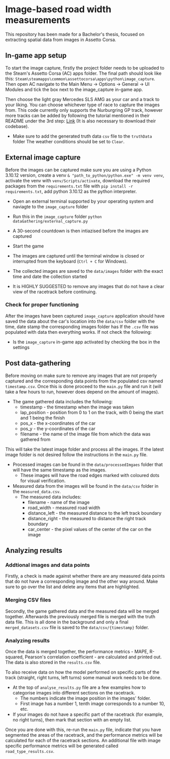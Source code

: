 # Image-based road width measurements
This repository has been made for a Bachelor's thesis, focused on extracting spatial data from images in Assetto Corsa. 

## In-game app setup
To start the image capture, firstly the project folder needs to be uploaded to the Steam's Assetto Corsa (AC) apps folder. The final path should look like this: `Steam\steamapps\common\assettocorsa\apps\python\image_capture`.
Then open AC navigate to the Main Menu -> Options -> General -> UI Modules and tick the box next to the image_capture in-game app.

Then choose the light gray Mercedes SLS AMG as your car and a track to your liking. You can choose whichever type of race to capture the images from. This code currently only supports the Nurburgring GP track, however more tracks can be added by following the tutorial mentioned in their README under the 3rd step: [Link](https://github.com/dasGringuen/assetto_corsa_gym) (It is also necessary to download their codebase).
* Make sure to add the generated truth data `csv` file to the `truthData` folder
The weather conditions should be set to `Clear`.

## External image capture
Before the images can be captured make sure you are using a Python 3.10.12 version, create a venv `& "path_to_python/python.exe" -m venv venv`, activate the venv with `venv/Scripts/activate`, download the required packages from the `requirements.txt` file with `pip install -r requirements.txt`, add python 3.10.12 as the python interpreter.
* Open an external terminal supported by your operating system and naviagte to the `image_capture` folder
* Run this in the `image_capture` folder `python dataGathering/external_capture.py`
* A 30-second countdown is then intiazised before the images are captured
* Start the game
* The images are captured until the terminal window is closed or interrupted from the keyboard (`Ctrl + C` for Windows).
* The collected images are saved to the `data/images` folder with the exact time and date the collection started

* It is HIGHLY SUGGESTED to remove any images that do not have a clear view of the racetrack before continuing.

### Check for proper functioning
After the images have been captured `image_capture` application should have saved the data about the car's location into the `data/csv` folder with the time, date stamp the corresponding images folder has
If the `.csv` file was populated with data then everything works. If not check the following:
* Is the `image_capture` in-game app activated by checking the box in the settings

## Post data-gathering
Before moving on make sure to remove any images that are not properly captured and the corresponding data points from the populated csv named `timestamp.csv`. Once this is done proceed to the `main.py` file and run it (will take a few hours to run, however does depend on the amount of images).
* The game gathered data includes the following:
  * timestamp - the timestamp when the image was taken
  * lap_position - position from 0 to 1 on the track, with 0 being the start and 1 being the finish
  * pos_x - the x-coordinates of the car
  * pos_y - the y-coordinates of the car
  * filename - the name of the image file from which the data was gathered from

This will take the latest image folder and process all the images. If the latest image folder is not desired follow the instructions in the `main.py` file.
* Processed images can be found in the `data/processedImgaes` folder that will have the same timestamp as the images.
  * These images will have the road edges marked with coloured dots for visual verification.
* Measured data from the images will be found in the `data/csv` folder in the `measured_data.csv`.
  * The measured data includes:
    * filename - name of the image
    * road_width - measured road width
    * distance_left - the measured distance to the left track boundary
    * distance_right - the measured to distance the right track boundary
    * car_center - the pixel values of the center of the car on the image

## Analyzing results
### Addtional images and data points
Firstly, a check is made against whether there are any measured data points that do not have a corresponding image and the other way around. Make sure to go over the list and delete any items that are highlighted.

### Merging CSV files
Secondly, the game gathered data and the measured data will be merged together. Afterwards the previously merged file is merged with the truth data file. This is all done in the background and only a final `merged_datasets.csv` file is saved to the `data/csv/{timestamp}` folder.

### Analyzing results
Once the data is merged together, the performance metrics - MAPE, R-squared, Pearson's correlation coefficient - are calculated and printed out. The data is also stored in the `results.csv` file.

To also receive data on how the model performed on specific parts of the track (straight, right turns, left turns) some manual work needs to be done.
* At the top of `analyse_results.py` file are a few examples how to categorise images into different sections on the racetrack. 
  * The numbers indicate the image position in the images' folder.
  * First image has a number 1, tenth image corresponds to a number 10, etc.
* If your images do not have a specific part of the racetrack (for example, no right turns), then mark that section with an empty list.

Once you are done with this, re-run the `main.py` file, indicate that you have segmented the areas of the racetrack, and the performance metrics will be calculated for each of the racetrack sections. An additional file with image specific performance metrics will be generated called `road_type_results.csv`.

